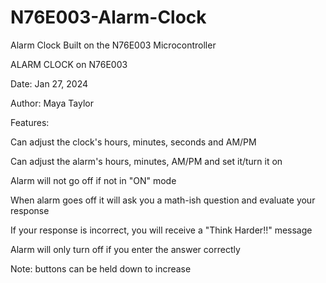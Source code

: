 # N76E003-Alarm-Clock
Alarm Clock Built on the N76E003 Microcontroller

ALARM CLOCK on N76E003

Date: Jan 27, 2024

Author: Maya Taylor

Features:

Can adjust the clock's hours, minutes, seconds and AM/PM

Can adjust the alarm's hours, minutes, AM/PM and set it/turn it on

Alarm will not go off if not in "ON" mode

When alarm goes off it will ask you a math-ish question and evaluate your response

If your response is incorrect, you will receive a "Think Harder!!" message

Alarm will only turn off if you enter the answer correctly

Note: buttons can be held down to increase
